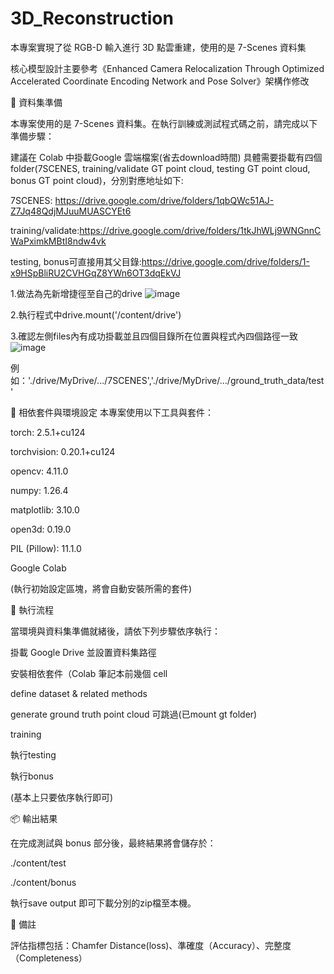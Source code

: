 # 3D_Reconstruction
本專案實現了從 RGB-D 輸入進行 3D 點雲重建，使用的是 7-Scenes 資料集

核心模型設計主要參考《Enhanced Camera Relocalization Through Optimized Accelerated Coordinate Encoding Network and Pose Solver》架構作修改

📁 資料集準備

本專案使用的是 7-Scenes 資料集。在執行訓練或測試程式碼之前，請完成以下準備步驟：

建議在 Colab 中掛載Google 雲端檔案(省去download時間)
具體需要掛載有四個folder(7SCENES, training/validate GT point cloud, testing GT point cloud, bonus GT point cloud)，分別對應地址如下:

7SCENES: https://drive.google.com/drive/folders/1qbQWc51AJ-Z7Jq48QdjMJuuMUASCYEt6

training/validate:https://drive.google.com/drive/folders/1tkJhWLj9WNGnnCWaPximkMBtI8ndw4vk

testing, bonus可直接用其父目錄:https://drive.google.com/drive/folders/1-x9HSpBliRU2CVHGqZ8YWn6OT3dqEkVJ

1.做法為先新增捷徑至自己的drive
![image](https://github.com/user-attachments/assets/8f177dd3-9dbc-40c3-be69-2a33118550c4)

2.執行程式中drive.mount('/content/drive')

3.確認左側files內有成功掛載並且四個目錄所在位置與程式內四個路徑一致
![image](https://github.com/user-attachments/assets/fe9d0222-3175-4689-b49b-4073ffc72b44)

例如：'./drive/MyDrive/.../7SCENES','./drive/MyDrive/.../ground_truth_data/test'

🔧 相依套件與環境設定
本專案使用以下工具與套件：

torch: 2.5.1+cu124

torchvision: 0.20.1+cu124

opencv: 4.11.0

numpy: 1.26.4

matplotlib: 3.10.0

open3d: 0.19.0

PIL (Pillow): 11.1.0

Google Colab

(執行初始設定區塊，將會自動安裝所需的套件)


🚀 執行流程

當環境與資料集準備就緒後，請依下列步驟依序執行：

掛載 Google Drive 並設置資料集路徑

安裝相依套件（Colab 筆記本前幾個 cell

define dataset & related methods

generate ground truth point cloud 可跳過(已mount gt folder)

training

執行testing

執行bonus

(基本上只要依序執行即可)

📦 輸出結果

在完成測試與 bonus 部分後，最終結果將會儲存於：

./content/test

./content/bonus

執行save output 即可下載分別的zip檔至本機。

📝 備註

評估指標包括：Chamfer Distance(loss)、準確度（Accuracy）、完整度（Completeness）
